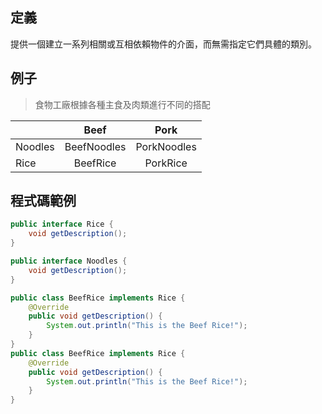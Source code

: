 ## 定義

提供一個建立一系列相關或互相依賴物件的介面，而無需指定它們具體的類別。

## 例子   

> 食物工廠根據各種主食及肉類進行不同的搭配  

|  | Beef |Pork|
|-------|:-----:|:------:|
| Noodles   |  BeefNoodles  |PorkNoodles|
| Rice   |  BeefRice  |   PorkRice |  
  
## 程式碼範例  
```java
public interface Rice {
    void getDescription();
}

public interface Noodles {
    void getDescription();
}

public class BeefRice implements Rice {
    @Override
    public void getDescription() {
        System.out.println("This is the Beef Rice!");
    }
}
public class BeefRice implements Rice {
    @Override
    public void getDescription() {
        System.out.println("This is the Beef Rice!");
    }
}

```
